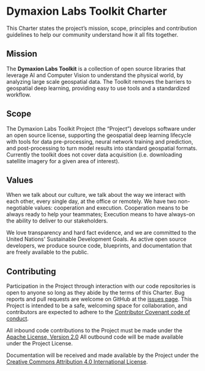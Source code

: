 # Dymaxion Labs Toolkit Charter

This Charter states the project’s mission, scope, principles and contribution guidelines to help our community understand how it all fits together. 

## Mission

The **Dymaxion Labs Toolkit** is a collection of open source libraries that leverage AI and Computer Vision to understand the physical world, by analyzing large scale geospatial data. The Toolkit removes the barriers to geospatial deep learning, providing easy to use tools and a standardized workflow.  

## Scope

The Dymaxion Labs Toolkit Project (the “Project”) develops software under an open source license, supporting the geospatial deep learning lifecycle with tools for data pre-processing, neural network training and prediction, and post-processing to turn model results into standard geospatial formats. Currently the toolkit does not cover data acquisition (i.e. downloading satellite imagery for a given area of interest). 

## Values

When we talk about our culture, we talk about the way we interact with each other, every single day, at the office or remotely. We have two non-negotiable values: cooperation and execution. Cooperation means to be always ready to help your teammates; Execution means to have always-on the ability to deliver to our stakeholders.

We love transparency and hard fact evidence, and we are committed to the United Nations' Sustainable Development Goals. As active open source developers, we produce source code, blueprints, and documentation that are freely available to the public.

## Contributing

Participation in the Project through interaction with our code repositories is open to anyone so long as they abide by the terms of this Charter. Bug reports and pull requests are welcome on GitHub at the [issues page](https://github.com/dymaxionlabs/toolkit/issues). This Project is intended to be a safe, welcoming space for collaboration, and contributors are expected to adhere to the [Contributor Covenant code of conduct](https://www.contributor-covenant.org/version/2/1/code_of_conduct/).

All inbound code contributions to the Project must be made under the [Apache License, Version 2.0](https://www.apache.org/licenses/LICENSE-2.0) 
All outbound code will be made available under the Project License.

Documentation will be received and made available by the Project under the [Creative Commons Attribution 4.0 International License](http://creativecommons.org/licenses/by/4.0/).
